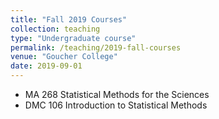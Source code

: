 ```yaml
---
title: "Fall 2019 Courses"
collection: teaching
type: "Undergraduate course"
permalink: /teaching/2019-fall-courses
venue: "Goucher College"
date: 2019-09-01
---
```


* MA 268 Statistical Methods for the Sciences
* DMC 106 Introduction to Statistical Methods


